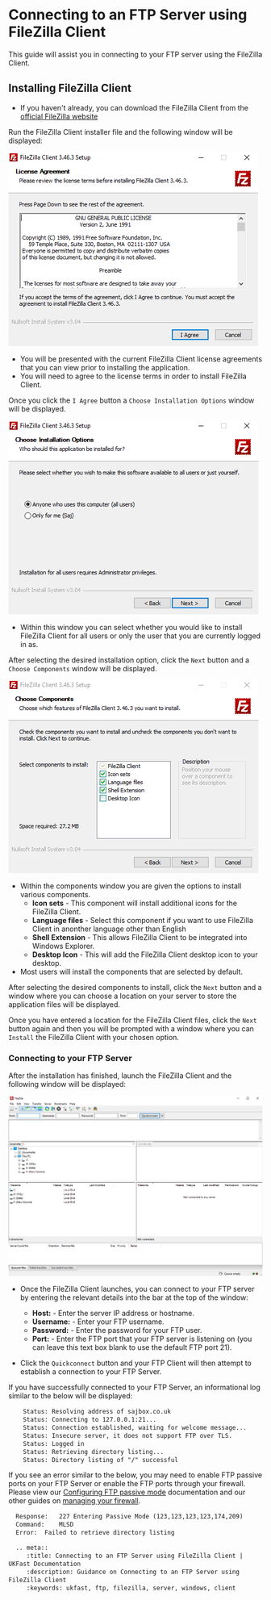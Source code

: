 # Connecting to an FTP Server using FileZilla Client

This guide will assist you in connecting to your FTP server using the FileZilla Client.

## Installing FileZilla Client

- If you haven't already, you can download the FileZilla Client from the [official FileZilla website](https://filezilla-project.org/download.php)

Run the FileZilla Client installer file and the following window will be displayed:

![FTP Client install](files/filezilla_client/ftpclient_install.PNG)

- You will be presented with the current FileZilla Client license agreements that you can view prior to installing the application.
- You will need to agree to the license terms in order to install FileZilla Client.

Once you click the `I Agree` button a `Choose Installation Options` window will be displayed.

![FTP Client options](files/filezilla_client/ftpclient_options.PNG)

- Within this window you can select whether you would like to install FileZilla Client for all users or only the user that you are currently logged in as.

After selecting the desired installation option, click the `Next` button and a `Choose Components` window will be displayed.

![FTP Client components](files/filezilla_client/ftpclient_components.PNG)

- Within the components window you are given the options to install various components.
  - **Icon sets** - This component will install additional icons for the FileZilla Client.
  - **Language files** - Select this component if you want to use FileZilla Client in anonther language other than English
  - **Shell Extension** - This allows FileZilla Client to be integrated into Windows Explorer.
  - **Desktop Icon** - This will add the FileZilla Client desktop icon to your desktop.
- Most users will install the components that are selected by default.

After selecting the desired components to install, click the `Next` button and a window where you can choose a location on your server to store the application files will be displayed.

Once you have entered a location for the FileZilla Client files, click the `Next` button again and then you will be prompted with a window where you can `Install` the FileZilla Client with your chosen option.

### Connecting to your FTP Server

After the installation has finished, launch the FileZilla Client and the following window will be displayed:

![FTP Client launch](files/filezilla_client/ftpclient_launch.PNG)

- Once the FileZilla Client launches, you can connect to your FTP server by entering the relevant details into the bar at the top of the window:
  - **Host:** - Enter the server IP address or hostname.
  - **Username:** - Enter your FTP username.
  - **Password:** - Enter the password for your FTP user.
  - **Port:** - Enter the FTP port that your FTP server is listening on (you can leave this text box blank to use the default FTP port 21).

- Click the `Quickconnect` button and your FTP Client will then attempt to establish a connection to your FTP Server.

If you have successfully connected to your FTP Server, an informational log similar to the below will be displayed:

```console
    Status:	Resolving address of sajbox.co.uk
    Status:	Connecting to 127.0.0.1:21...
    Status:	Connection established, waiting for welcome message...
    Status:	Insecure server, it does not support FTP over TLS.
    Status:	Logged in
    Status:	Retrieving directory listing...
    Status:	Directory listing of "/" successful
```

If you see an error similar to the below, you may need to enable FTP passive ports on your FTP Server or enable the FTP ports through your firewall. Please view our [Configuring FTP passive mode](/operatingsystems/windows/ftp/passive_mode.html/) documentation and our other guides on [managing your firewall](/network/firewalls/).

```console
  Response:   227 Entering Passive Mode (123,123,123,123,174,209)
  Command:    MLSD
  Error:  Failed to retrieve directory listing
```

```eval_rst
  .. meta::
     :title: Connecting to an FTP Server using FileZilla Client | UKFast Documentation
     :description: Guidance on Connecting to an FTP Server using FileZilla Client
     :keywords: ukfast, ftp, filezilla, server, windows, client

